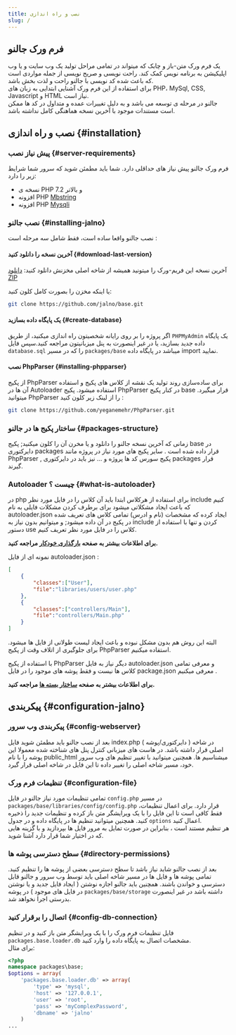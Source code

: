 ```yaml
---
title: نصب و راه اندازی
slug: /
---
```


## فرم ورک جالنو
یک فرم ورک متن-باز و چابک که میتواند در تمامی مراحل تولید یک وب سایت و یا وب اپلیکیشن به برنامه نویس کمک کند. راحت نویسی و صریح نویسی از جمله مواردی است که باعث شده کد نویسی با جالنو راحت و لذت بخش باشد.   
برای استفاده از این فرم ورک آشنایی ابتدایی به زبان های PHP، MySql, CSS, Javascript و HTML نیاز است.   
جالنو در مرحله ی توسعه می باشد و به دلیل تغییرات عمده و متداول در کد ها ممکن است مستندات موجود با آخرین نسخه هماهنگی کامل نداشته باشد. 

## نصب و راه اندازی {#installation}

### پیش نیاز نصب {#server-requirements}
فرم ورک جالنو پیش نیاز های حداقلی دارد. شما باید مطمئن شوید که سرور شما شرایط زیر را دارد:

+ نسخه ی PHP 7.2 و بالاتر
+ افزونه PHP [Mbstring](http://ir2.php.net/mbstring) 
+ افزونه PHP  [Mysqli](http://ir2.php.net/mysqli) 

### نصب جالنو {#installing-jalno}
نصب جالنو واقعا ساده است، فقط شامل سه مرحله است :

#### آخرین نسخه را دانلود کنید {#download-last-version}
آخرین نسخه این فریم-ورک را میتونید همیشه از شاخه اصلی مخزنش دانلود کنید: [دانلود ZIP](https://github.com/jalno/base/archive/master.zip)

یا اینکه مخزن را بصورت کامل کلون کنید:

```bash
git clone https://github.com/jalno/base.git
```

#### یک پایگاه داده بسازید {#create-database}
اگر پروژه را بر روی رایانه شخصیتون راه اندازی میکنید، از طریق `PHPMyAdmin`  یک پایگاه داده جدید بسازید، یا در غیر اینصورت به پنل میزبانیتون مراجعه کنید.سپس فایل `database.sql` را که در مسیر `packages/base` میباشد در پایگاه داده import نمایید.


#### نصب PhpParser {#installing-phpparser}
از پکیج PhpParser برای ساده‌سازی روند تولید یک نقشه از کلاس های پکیج و استفاده آن ها در Autoloader استفاده میشود. پکیج PhpParser در کنار پکیج base قرار میگیرد.
میتوانید PhpParser را از لینک زیر کلون کنید :
```bash
git clone https://github.com/yeganemehr/PhpParser.git
```

### ساختار پکیج ها در جالنو {#packages-structure}
زمانی که آخرین نسخه جالنو را دانلود و یا مخرن آن را کلون میکنید; پکیج base در دایرکتوری packages قرار داده شده است .
سایر پکیج های مورد نیاز در پروژه مانند PhpParser , پکیج سورس کد ها پروژه و ... نیز باید در دایرکتوری packages قرار گیرند.


### Autoloader چیست ؟ {#what-is-autoloader}
در php برای استفاده از هرکلاس ابتدا باید آن کلاس را در فایل مورد نظر include کنیم که باعث ایجاد مشکلاتی میشود
برای برطرف کردن مشکلات فایلی به نام autoloader.json ایجاد کرده که مشخصات (نام و ادرس) تمامی کلاس های تعریف شده در پکیج در آن داده میشود;
و میتوانیم بدون نیاز به include کردن و تنها با استفاده از دستور use کلاس را در فایل مورد نظر تعریف کنیم.

__برای اطلاعات بیشتر به صفحه [بارگذاری خودکار](autoloader.md) مراجعه کنید.__

 نمونه ای از فایل autoloader.json :
```json
[
	{
		"classes":["User"],
		"file":"libraries/users/user.php"
	},
	{
		"classes":["controllers/Main"],
		"file":"controllers/Main.php"
	}
]
```

البته این روش هم بدون مشکل نبوده و باعث ایجاد لیست طولانی از فایل ها میشود. برای جلوگیری از اتلاف وقت از پکیج PhpParser استفاده میکنیم.

با استفاده از پکیج PhpParser دیگر نیاز به فایل autoloader.json و معرفی تمامی کلاس ها نیست و فقط پوشه های موجود را در فایل package.json معرفی میکنیم .

__برای اطلاعات بیشتر به صفحه [ساختار بسته ها](package.md) مراجعه کنید.__

## پیکربندی {#configuration-jalno}
### پیکربندی وب سرور {#config-webserver}
بعد از نصب جالنو باید مطمئن شوید فایل index.php در شاخه ( دایرکتوری/پوشه ) اصلی قرار داشته باشد. در هاست های میزبانی کنترل پنل های شناخته شده معمولا این پوشه را با نام public_html میشناسیم ها.
همچنین میتوانید با تغییر تنظیم های وب سرور خود، مسیر شاخه اصلی را تغییر داده تا این فایل در شاخه اصلی قرار گیرد.
### تنظیمات فرم ورک {#configuration-file}
تمامی تنظیمات مورد نیاز جالنو در فایل `config.php` در مسیر `packages/base/libraries/config/config.php` قرار دارد. برای اعمال تنظیمات، فقط کافی است تا این فایل را با یک ویرایشگر متن باز کرده و تنظیمات جدید را ذخیره کنید. همچنین میتوانید تنظیم ها در پایگاه داده و در جدول `options` اعمال کنید.   
هر تنظیم مستند است ، بنابراین در صورت تمایل به مرور فایل ها بپردازید و با گزینه هایی که در اختیار شما قرار دارد آشنا شوید.
### سطح دسترسی پوشه ها {#directory-permissions}
بعد از نصب جالنو شاید نیاز باشد تا سطح دسترسی بعضی از پوشه ها را تنظیم کنید. تمامی پوشه ها و فایل ها در مسیر شاخه اصلی باید توسط وب سرور و جالنو قابل دسترسی و خواندن باشند. همچنین باید جالنو اجازه نوشتن ( ایجاد فایل جدید و یا نوشتن در فایل های موجود ) در پوشه `packages/base/storage` داشته باشد در غیر اینصورت بدرستی اجرا نخواهد شد.
### اتصال را برقرار کنید {#config-db-connection}
فایل تنظیمات فرم ورک را با یک ویرایشگر متن باز کنید و در تنظیم `packages.base.loader.db` مشخصات اتصال به پایگاه داده را وارد کنید.  
برای مثال:

```php
<?php
namespace packages\base;
$options = array(
    'packages.base.loader.db' => array(
        'type' => 'mysql',
        'host' => '127.0.0.1',
        'user' => 'root',
        'pass' => 'myComplexPassword',
        'dbname' => 'jalno'
    )
...
```

